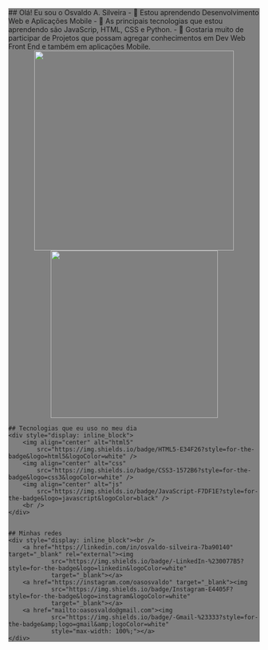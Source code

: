 
<div style="background-color: grey;">
## Olá! Eu sou o Osvaldo A. Silveira
- 👀 Estou aprendendo Desenvolvimento Web e Aplicações Mobile
- 🌱 As principais tecnologias que estou aprendendo são JavaScrip, HTML, CSS e Python.
- 💞️ Gostaria muito de participar de Projetos que possam agregar conhecimentos em Dev Web Front End e também em
aplicações Mobile.
    <div align=center>
        <a href="https://github.com/oasosvaldo">
            <img width="400px" heidht="220em"
                src="https://github-readme-stats.vercel.app/api?username=oasosvaldo&show_icons=true&theme=dark&include_all_commits=true&count_private=true">
            <img width="335px" heidht="220em"
                src="https://github-readme-stats.vercel.app/api/top-langs/?username=oasosvaldo&layout=compact&langs_count=16&theme=dark">
        </a>
    </div>

    ## Tecnologias que eu uso no meu dia
    <div style="display: inline_block">
        <img align="center" alt="html5"
            src="https://img.shields.io/badge/HTML5-E34F26?style=for-the-badge&logo=html5&logoColor=white" />
        <img align="center" alt="css"
            src="https://img.shields.io/badge/CSS3-1572B6?style=for-the-badge&logo=css3&logoColor=white" />
        <img align="center" alt="js"
            src="https://img.shields.io/badge/JavaScript-F7DF1E?style=for-the-badge&logo=javascript&logoColor=black" />
        <br />
    </div>


    ## Minhas redes
    <div style="display: inline_block"><br />
        <a href="https://linkedin.com/in/osvaldo-silveira-7ba90140" target="_blank" rel="external"><img
                src="https://img.shields.io/badge/-LinkedIn-%230077B5?style=for-the-badge&logo=linkedin&logoColor=white"
                target="_blank"></a>
        <a href="https://instagram.com/oasosvaldo" target="_blank"><img
                src="https://img.shields.io/badge/Instagram-E4405F?style=for-the-badge&logo=instagram&logoColor=white"
                target="_blank"></a>
        <a href="mailto:oasosvaldo@gmail.com"><img
                src="https://img.shields.io/badge/-Gmail-%23333?style=for-the-badge&amp;logo=gmail&amp;logoColor=white"
                style="max-width: 100%;"></a>
    </div>
</div>